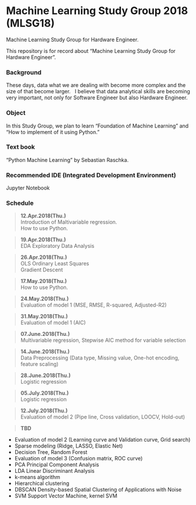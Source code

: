 # Machine Learning Study Group 2018 (MLSG18)
Machine Learning Study Group for Hardware Engineer.  
  
This repository is for record about “Machine Learning Study Group for Hardware Engineer”.  

### Background   
These days, data what we are dealing with become more complex and the size of that become larger.  
I believe that data analytical skills are becoming very important, not only for Software Engineer but also Hardware Engineer.  

### Object  
In this Study Group, we plan to learn “Foundation of Machine Learning” and “How to implement of it using Python.”  

### Text book  
“Python Machine Learning” by Sebastian Raschka.  

### Recommended IDE (Integrated Development Environment)  
Jupyter Notebook  
  
### Schedule  
>**12.Apr.2018(Thu.)**  
Introduction of Maltivariable regression.  
How to use Python.  
  
>**19.Apr.2018(Thu.)**  
EDA Exploratory Data Analysis  
  
>**26.Apr.2018(Thu.)**  
OLS Ordinary Least Squares  
Gradient Descent  

>**17.May.2018(Thu.)**  
How to use Python.

>**24.May.2018(Thu.)**  
Evaluation of model 1 (MSE, RMSE, R-squared, Adjusted-R2)

>**31.May.2018(Thu.)**  
Evaluation of model 1 (AIC)

>**07.June.2018(Thu.)**  
Multivariable regression, Stepwise AIC method for variable selection  
  
>**14.June.2018(Thu.)**  
Data Preprocessing (Data type, Missing value, One-hot encoding, feature scaling)  
  
>**28.June.2018(Thu.)**  
Logistic regression     

>**05.July.2018(Thu.)**  
Logistic regression     

>**12.July.2018(Thu.)**  
Evaluation of model 2 (Pipe line, Cross validation, LOOCV, Hold-out)  


>**TBD**  
- Evaluation of model 2 (Learning curve and Validation curve, Grid search)    
- Sparse modeling (Ridge, LASSO, Elastic Net)  
- Decision Tree, Random Forest  
- Evaluation of model 3 (Confusion matrix, ROC curve)  
- PCA Principal Component Analysis  
- LDA Linear Discriminant Analysis  
- k-means algorithm  
- Hierarchical clustering  
- DBSCAN Density-based Spatial Clustering of Applications with Noise
- SVM Support Vector Machine, kernel SVM

